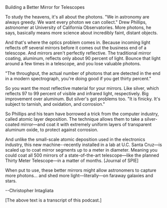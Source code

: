 Building a Better Mirror for Telescopes

To study the heavens, it's all about the photons. "We in astronomy are always greedy. We want every photon we can collect." Drew Phillips, astronomer at University of California Observatories. More photons, he says, basically means more science about incredibly faint, distant objects.

And that's where the optics problem comes in. Because incoming light reflects off several mirrors before it comes out the business end of a telescope. And mirrors aren't perfectly reflective. The traditional mirror coating, aluminum, reflects only about 90 percent of light. Bounce that light around a few times in a telescope, and you lose valuable photons.

"The throughput, the actual number of photons that are detected in the end in a modern spectrograph, you're doing good if you get thirty percent."

So you want the most reflective material for your mirrors. Like silver, which reflects 97 to 99 percent of visible and infrared light, respectively. Big improvement over aluminum. But silver's got problems too. "It is finicky. It's subject to tarnish, and oxidation, and corrosion."

So Phillips and his team have borrowed a trick from the computer industry, called atomic layer deposition. The technique allows them to take a silver-coated mirror—and coat it with extremely uniform layers of transparent aluminum oxide, to protect against corrosion.

And unlike the small-scale atomic deposition used in the electronics industry, this new machine--recently installed in a lab at U.C. Santa Cruz—is scaled up to coat mirror segments up to a meter in diameter. Meaning you could coat all 500 mirrors of a state-of-the-art telescope—like the planned Thirty Meter Telescope—in a matter of months. [Journal of SPIE]

When put to use, these better mirrors might allow astronomers to capture more photons… and shed more light—literally—on faraway galaxies and stars.

--Christopher Intagliata

[The above text is a transcript of this podcast.]
